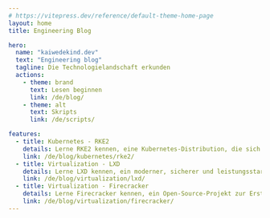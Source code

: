```yaml
---
# https://vitepress.dev/reference/default-theme-home-page
layout: home
title: Engineering Blog

hero:
  name: "kaiwedekind.dev"
  text: "Engineering blog"
  tagline: Die Technologielandschaft erkunden
  actions:
    - theme: brand
      text: Lesen beginnen
      link: /de/blog/
    - theme: alt
      text: Skripts
      link: /de/scripts/

features:
  - title: Kubernetes - RKE2
    details: Lerne RKE2 kennen, eine Kubernetes-Distribution, die sich auf Sicherheit und Compliance konzentriert.
    link: /de/blog/kubernetes/rke2/
  - title: Virtualization - LXD
    details: Lerne LXD kennen, ein moderner, sicherer und leistungsstarker Manager für Systemcontainer und virtuelle Maschinen.
    link: /de/blog/virtualization/lxd/
  - title: Virtualization - Firecracker
    details: Lerne Firecracker kennen, ein Open-Source-Projekt zur Erstellung und Verwaltung sicherer, mandantenfähiger Container- und funktionsbasierter Services.
    link: /de/blog/virtualization/firecracker/
---
```


